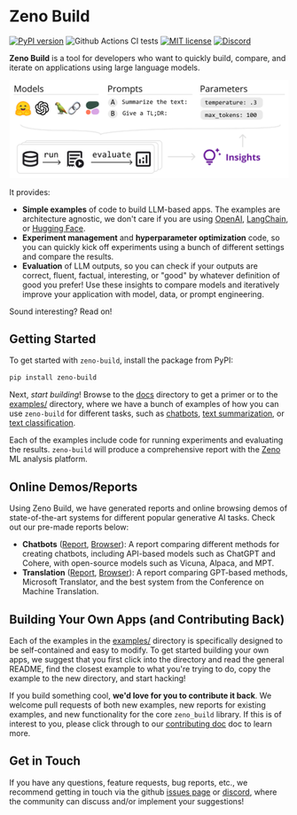 # Zeno Build

[![PyPI version](https://badge.fury.io/py/zeno-build.svg)](https://badge.fury.io/py/zeno-build)
![Github Actions CI tests](https://github.com/zeno-ml/zeno-build/actions/workflows/ci.yml/badge.svg)
[![MIT license](https://img.shields.io/badge/License-MIT-blue.svg)](https://lbesson.mit-license.org/)
[![Discord](https://img.shields.io/discord/1086004954872950834)](https://discord.gg/km62pDKAkE)

**Zeno Build** is a tool for developers who want to quickly build, compare, and
iterate on applications using large language models.

![Zeno Build Overview](/docs/images/zeno-build-overview.png)

It provides:

- **Simple examples** of code to build LLM-based apps. The examples are
  architecture agnostic, we don't care if you are using
  [OpenAI](https://openai.com/),
  [LangChain](https://github.com/hwchase17/langchain), or [Hugging
  Face](https://huggingface.co).
- **Experiment management** and **hyperparameter optimization** code, so you can
  quickly kick off experiments using a bunch of different settings and compare
  the results.
- **Evaluation** of LLM outputs, so you can check if your outputs are correct,
  fluent, factual, interesting, or "good" by whatever definition of good you
  prefer! Use these insights to compare models and iteratively improve your
  application with model, data, or prompt engineering.

Sound interesting? Read on!

## Getting Started

To get started with `zeno-build`, install the package from PyPI:

```bash
pip install zeno-build
```

Next, _start building_! Browse to the [docs](docs/) directory to get a
primer or to the [examples/](examples/) directory, where we
have a bunch of examples of how you can use `zeno-build` for different tasks,
such as [chatbots](examples/chatbot/),
[text summarization](examples/summarization/), or [text
classification](examples/text_classification/).

Each of the examples include code for running experiments and evaluating the
results. `zeno-build` will produce a comprehensive report with the
[Zeno](https://zenoml.com/) ML analysis platform.

## Online Demos/Reports

Using Zeno Build, we have generated reports and online browsing demos of
state-of-the-art systems for different popular generative AI tasks.
Check out our pre-made reports below:

- **Chatbots** ([Report](examples/chatbot/report/),
  [Browser](https://zeno-ml-chatbot-report.hf.space/)):
  A report comparing different methods
  for creating chatbots, including API-based models such as ChatGPT and Cohere,
  with open-source models such as Vicuna, Alpaca, and MPT.
- **Translation** ([Report](examples/analysis_gpt_mt/report/),
  [Browser](https://zeno-ml-translation-report.hf.space/)):
  A report comparing GPT-based methods, Microsoft Translator, and the best system
  from the Conference on Machine Translation.

## Building Your Own Apps (and Contributing Back)

Each of the examples in the [examples/](examples/) directory is specifically designed
to be self-contained and easy to modify. To get started building your own apps,
we suggest that you first click into the directory and read the general README,
find the closest example to what you're trying to do, copy the example to the
new directory, and start hacking!

If you build something cool, **we'd love for you to contribute it back**. We
welcome pull requests of both new examples, new reports for existing examples,
and new functionality for the core `zeno_build` library. If this is of interest
to you, please click through to our [contributing doc](contributing.md) doc to
learn more.

## Get in Touch

If you have any questions, feature requests, bug reports, etc., we recommend
getting in touch via the github [issues
page](https://github.com/zeno-ml/zeno-build/issues) or
[discord](https://discord.gg/km62pDKAkE), where the community can discuss and/or
implement your suggestions!
